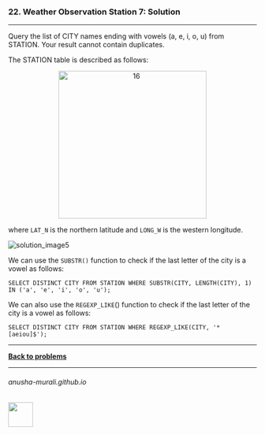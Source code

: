 ### 22. Weather Observation Station 7: Solution

---
Query the list of CITY names ending with vowels (a, e, i, o, u) from STATION. Your result cannot contain duplicates.

The STATION table is described as follows:

<p align="center">
<img width="300" alt="16" src="https://github.com/user-attachments/assets/32081b67-bab3-4d54-9780-cbf8cc7abee7" />
</p>

where `LAT_N` is the northern latitude and `LONG_W` is the western longitude.

![solution_image5](https://github.com/user-attachments/assets/82f796e0-28cb-4ef0-bcdc-1a701ce7db53)

We can use the `SUBSTR()` function to check if the last letter of the city is a vowel as follows:

`SELECT DISTINCT CITY FROM STATION WHERE SUBSTR(CITY, LENGTH(CITY), 1) IN ('a', 'e', 'i', 'o', 'u');`

We can also use the `REGEXP_LIKE`() function to check if the last letter of the city is a vowel as follows:

`SELECT DISTINCT CITY FROM STATION WHERE REGEXP_LIKE(CITY, '*[aeiou]$');`

---

**[Back to problems](./problems.md)**

* * *
###### anusha-murali.github.io

<img src="https://github.com/anusha-murali/anusha-murali.github.io/assets/111596338/639243aa-2857-4595-a65a-7852762bb002" width="50" height="50"/>
